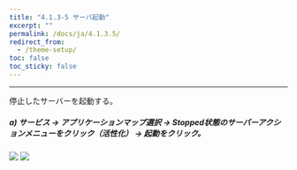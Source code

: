 ```yaml
---
title: "4.1.3-5 サーバ起動"
excerpt: ""
permalink: /docs/ja/4.1.3.5/
redirect_from:
  - /theme-setup/
toc: false
toc_sticky: false
---
```



---

停止したサーバーを起動する。

##### a\) サービス → アプリケーションマップ選択 → Stopped状態のサーバーアクションメニューをクリック（活性化） → 起動をクリック。
![](/assets/JP/2.5/3.1.3-5_1.png)
![](/assets/JP/2.5/3.1.3-5_2.png)



